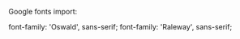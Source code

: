 
Google fonts import:
<link href="https://fonts.googleapis.com/css?family=Oswald|Raleway" rel="stylesheet">
font-family: 'Oswald', sans-serif;
font-family: 'Raleway', sans-serif;
